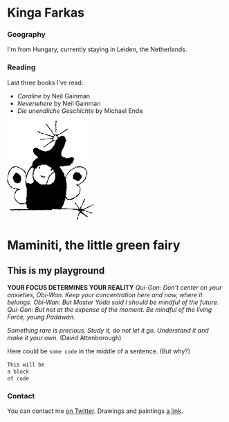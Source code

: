 # Kinga Farkas

### Geography

I'm from Hungary, currently staying in Leiden, the Netherlands.

### Reading

Last three books I've read:

- *Coraline* by Neil Gainman
- *Neverwhere* by Neil Gainman
- *Die unendliche Geschichte* by Michael Ende

![This is Maminti, herself.](https://github.com/maminti12/my-first-repo/blob/master/le_nke_page028.gif)

# Maminiti, the little green fairy

## This is my playground

**YOUR FOCUS DETERMINES YOUR REALITY** 
*Qui-Gon: Don't center on your anxieties, Obi-Wan. Keep your concentration here and now, where it belongs.
Obi-Wan: But Master Yoda said I should be mindful of the future.
Qui-Gon: But not at the expense of the moment. Be mindful of the living Force, young Padawan.*

*Something rare is precious,
Study it, do not let it go.
Understand it and make it your own.*
(David Attenborough)


Here could be `some code` in the middle of a sentence. (But why?)

```
This will be
a block
of code
```

### Contact

You can contact me [on Twitter](https://www.twitter.com/maminti12).
Drawings and paintings [a link](http://mamintialkot.blogspot.com/).

